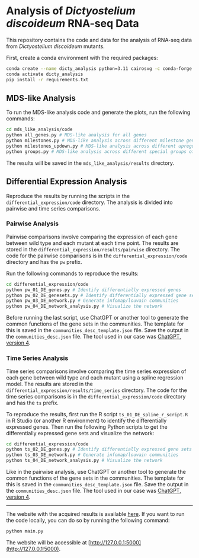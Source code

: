 # Analysis of *Dictyostelium discoideum* RNA-seq Data

This repository contains the code and data for the analysis of RNA-seq data from *Dictyostelium discoideum* mutants.

First, create a conda environment with the required packages:

```bash
conda create --name dicty_analysis python=3.11 cairosvg -c conda-forge -y
conda activate dicty_analysis
pip install -r requirements.txt
```

## MDS-like Analysis

To run the MDS-like analysis code and generate the plots, run the following commands:

```bash
cd mds_like_analysis/code
python all_genes.py # MDS-like analysis for all genes
python milestones.py # MDS-like analysis across different milestone gene sets
python milestones_updown.py # MDS-like analysis across different upregulated and downregulated milestone gene sets
python groups.py # MDS-like analysis across different special groups of genes
```

The results will be saved in the `mds_like_analysis/results` directory.

## Differential Expression Analysis

Reproduce the results by running the scripts in the `differential_expression/code` directory. The analysis is divided into pairwise and time series comparisons.

### Pairwise Analysis

Pairwise comparisons involve comparing the expression of each gene between wild type and each mutant at each time point. The results are stored in the `differential_expression/results/pairwise` directory. The code for the pairwise comparisons is in the `differential_expression/code` directory and has the `pw` prefix.

Run the following commands to reproduce the results:

```bash
cd differential_expression/code
python pw_01_DE_genes.py # Identify differentially expressed genes
python pw_02_DE_genesets.py # Identify differentially expressed gene sets
python pw_03_DE_network.py # Generate infomap/louvain communities
python pw_04_DE_network_analysis.py # Visualize the network
```
Before running the last script, use ChatGPT or another tool to generate the common functions of the gene sets in the communities. The template for this is saved in the `communities_desc_template.json` file. Save the output in the `communities_desc.json` file. The tool used in our case was [ChatGPT, version 4](https://openai.com/index/gpt-4/). 

### Time Series Analysis

Time series comparisons involve comparing the time series expression of each gene between wild type and each mutant using a spline regression model. The results are stored in the `differential_expression/results/time_series` directory. The code for the time series comparisons is in the `differential_expression/code` directory and has the `ts` prefix.

To reproduce the results, first run the R script `ts_01_DE_spline_r_script.R` in R Studio (or another R environment) to identify the differentially expressed genes. Then run the following Python scripts to get the differentially expressed gene sets and visualize the network:

```bash
cd differential_expression/code
python ts_02_DE_genes.py # Identify differentially expressed gene sets
python ts_03_DE_network.py # Generate infomap/louvain communities
python ts_04_DE_network_analysis.py # Visualize the network
```

Like in the pairwise analysis, use ChatGPT or another tool to generate the common functions of the gene sets in the communities. The template for this is saved in the `communities_desc_template.json` file. Save the output in the `communities_desc.json` file. The tool used in our case was [ChatGPT, version 4](https://openai.com/index/gpt-4/). 

----------------

The website with the acquired results is available [here](https://lenatr99.pythonanywhere.com/). If you want to run the code locally, you can do so by running the following command:

```bash
python main.py
```

The website will be accessible at [http://127.0.0.1:5000](http://127.0.0.1:5000).